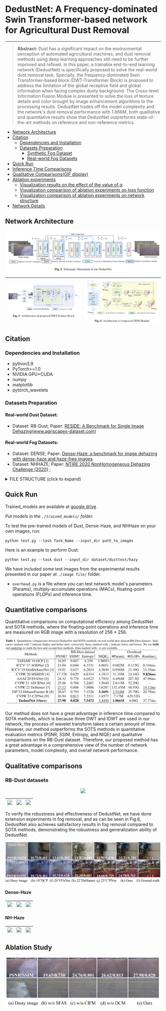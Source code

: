 # DedustNet: A Frequency-dominated Swin Transformer-based network for Agricultural Dust Removal

---

>__Abstract:__ Dust has a significant impact on the environmental perception of automated agricultural machines, and dust removal methods using deep learning approaches still need to be further improved and refined. In this paper, a trainable end-to-end learning network (DedustNet) is specifically proposed to solve the real-world dust removal task. Specially, the frequency-dominated Swin Transformer-based block (DWT-Transformer Block) is proposed to address the limitation of the global receptive field and global information when facing complex dusty background. The Cross-level Information Fusion Module is presented to solve the loss of texture details and color brought by image enhancement algorithms to the processing results. DedustNet trades off the model complexity and the network's dust removal performance with 1.866M, both qualitative and quantitative results show that DedustNet outperforms state-of-the-art methods on reference and non-reference metrics.

* [Network Architecture]()
* [Citation]()
    * [Dependencies and Installation]()
    * [Datasets Preparation]()
        * [Synthetic Fog Dataset]()
        * [Real-world Fog Datasets]()
* [Quick Run]()
* [Inference Time Comparisons]()
* [Qualitative Comparisons(GIF display)]()
* [Ablation experiments]()
    * [Visualization results on the effect of the value of α]()
    * [Visualization comparison of ablation experiments on loss function]()
    * [Visualization comparison of ablation experiments on network structure]()
* [Network Details]()
## Network Architecture

<center>
    <img src='images/network.png'>
</center>

|<img src="images/dwt.png">|<img src="images/cifm.png">|
|:-:|:-:|

## Citation


### Dependencies and Installation

* python3.9
* PyTorch>=1.0
* NVIDIA GPU+CUDA
* numpy
* matplotlib
* pytorch_wavelets
### Datasets Preparation

#### Real-world Dust Dataset:

* Dataset: RB-Dust; Paper: [RESIDE: A Benchmark for Single Image Dehazing](https://arxiv.org/pdf/2306.07244.pdf)(www.agriscapes-dataset.com)

#### Real-world Fog Datasets:

* Dataset: DENSE; Paper: [Dense-Haze: a benchmark for image dehazing with dense-haze and haze-free images](https://arxiv.org/pdf/1904.02904.pdf)
* Dataset: NHHAZE; Paper: [NTIRE 2020 NonHomogeneous Dehazing Challenge (2020)](https://competitions.codalab.org/competitions/22236) ; 
<details>
<summary> FILE STRUCTURE (click to expand) </summary>

```
    DedustNet
    |-- README.md
    |-- datasets
        |--RealWorld
            |-- dust
                |-- hazy
                    |-- *.png
                |-- clear
                    |-- *.png
            |-- dense
                |-- hazy
                    |-- *.png
                |-- clear
                    |-- *.png
            |-- nhhaze
                |-- hazy
                    |-- *.png
                |-- clear
                    |-- *.png
```
</details>

## Quick Run

Trained_models are available at [google drive]() .

*Put  models in the `./trained_models/` folder.*

To test the pre-trained models of Dust, Dense-Haze, and NHHaze on your own images, run:
```shell
python test.py --task Task_Name --input_dir path_to_images
```
Here is an example to perform Dust:

```shell
python test.py --task dust --input_dir dataset/dusttest/hazy
```
We have included some test images from the experimental results presented in our paper at `./image file/` folder. 
* `overhead.py` is a file where you can test network model's parameters (Params), multiply-accumulate operations (MACs), floating-point operations (FLOPs) and inference time.

## Quantitative comparisons

Quantitative comparisons on computational efficiency among DedustNet and SOTA methods, where the floating-point operations and inference time are measured on RGB image with a resolution of 256 × 256.

<center>
    <img src='images/Quantitative comparisons.png'>
</center>

Our method does not have a great advantage in inference time compared to SOTA methods, which is because three DWT and IDWT are used in our network, the process of wavelet transform takes a certain amount of time. However, our method outperforms the SOTS methods in quantitative evaluation metrics (PSNR, SSIM, Entropy, and NIQE) and qualitative comparisons on the RB-Dust dataset. Therefore, our proposed method has a great advantage in a comprehensive view of the number of network parameters, model complexity, and overall network performance.

## Qualitative comparisons

### RB-Dust datasets

<center>
    <img src='images/dustbig.png'>
</center>

|<img src=".\images\dust1.gif">|<img src=".\images\dust2.gif">|<img src=".\images\dust3.gif">|
|:-:|:-:|:-:|

To verify the robustness and effectiveness of DedustNet, we have done extension experiments in fog removal, and as can be seen in Fig.6, DedustNet also achieves satisfactory results in fog removal compared to SOTA methods, demonstrating the robustness and generalization ability of DedustNet.

<center>
    <img src='images/haze.png'>
</center>

#### Dense-Haze

|<img src=".\images\dense1.gif">|<img src=".\images\dense4.gif">|<img src=".\images\dense5.gif">|
|:-:|:-:|:-:|


#### NH-Haze

|<img src=".\images\nh3.gif">|<img src=".\images\nh6.gif">|<img src=".\images\nh8.gif">|
|:-:|:-:|:-:|

## Ablation Study

<center>
    <img src='images/ablationbig.png'>
</center>

